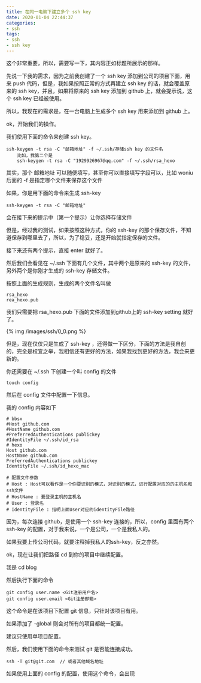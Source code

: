 ```yaml
---
title: 在同一电脑下建立多个 ssh key
date: 2020-01-04 22:44:37
categories:
- ssh
tags:
- ssh
- ssh key
---
```

这个非常重要，所以，需要写一下，其内容正如标题所展示的那样。

<!--more-->

先说一下我的需求，因为之前我创建了一个 ssh key 添加到公司的项目下面，用来 push 代码，但是，我如果按照正常的方式再建立 ssh key 的话，就会覆盖原来的 ssh key，并且，如果将原来的 ssh key 添加到 github 上，就会提示说，这个 ssh key 已经被使用。

所以，我现在的需求是，在一台电脑上生成多个 ssh key 用来添加到 github 上。

ok，开始我们的操作。

我们使用下面的命令来创建 ssh key。

    ssh-keygen -t rsa -C "邮箱地址" -f ~/.ssh/存储ssh key 的文件名
        比如，我第二个是
        ssh-keygen -t rsa -C "1929926967@qq.com" -f ~/.ssh/rsa_hexo

其实，那个 邮箱地址 可以随便填写，甚至你可以直接填写字段可以，比如 woniu 后面的 -f 是指定哪个文件来保存这个文件

如果，你是用下面的命令来生成 ssh-key

    ssh-keygen -t rsa -C "邮箱地址"

会在接下来的提示中（第一个提示）让你选择存储文件

但是，经过我的测试，如果按照这种方式，你的 ssh-key 的那个保存文件，不知道保存到哪里去了，所以，为了稳妥，还是开始就指定保存的文件。

接下来还有两个提示，直接 enter 就好了。

然后我们会看见在 ~/.ssh 下面有几个文件，其中两个是原来的 ssh-key 的文件，另外两个是你刚才生成的 ssh-key 存储文件。

按照上面的生成规则，生成的两个文件名叫做

    rsa_hexo
    rea_hexo.pub

我们只需要把 rsa_hexo.pub 下面的文件添加到github上的 ssh-key setting 就好了。

 {% img /images/ssh/0_0.png %}

但是，现在仅仅只是生成了 ssh-key ，还得做一下区分，下面的方法是我自创的，完全是权宜之举，我相信还有更好的方法，如果我找到更好的方法，我会来更新的。

你还需要在 ~/.ssh 下创建一个叫 config 的文件

    touch config

然后在 config 文件中配置一下信息。

我的 config 内容如下

    # bbsx
    #Host github.com
    #HostName github.com
    #PreferredAuthentications publickey
    #IdentityFile ~/.ssh/id_rsa
    # hexo
    Host github.com
    HostName github.com
    PreferredAuthentications publickey
    IdentityFile ~/.ssh/id_hexo_mac

    # 配置文件参数
    # Host : Host可以看作是一个你要识别的模式，对识别的模式，进行配置对应的的主机名和ssh文件
    # HostName : 要登录主机的主机名
    # User : 登录名
    # IdentityFile : 指明上面User对应的identityFile路径

因为，每次连接 github，是使用一个 ssh-key 连接的，所以，config 里面有两个 ssh-key 的配置，对于我来说，一个是公司，一个是我私人的。

如果我要上传公司代码，就要注释掉我私人的ssh-key，反之亦然。

ok，现在让我们把路径 cd 到你的项目中继续配置。

我是 cd blog

然后执行下面的命令

    git config user.name <Git注册用户名>
    git config user.email <Git注册邮箱>

这个命令是在该项目下配置 git 信息，只针对该项目有用。

如果添加了 -global 则会对所有的项目都统一配置。

建议只使用单项目配置。

然后，我们使用下面的命令来测试 git 是否能连接成功。

    ssh -T git@git.com  // 或者其他域名地址

如果使用上面的 config 的配置，使用这个命令，会出现


    

